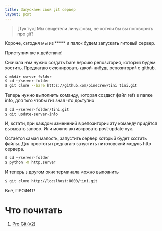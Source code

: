 ```yaml
---
title: Запускаем свой git сервер
layout: post
---
```


> [Тук тук] Мы свидетели линуксовы, не хотели бы вы поговорить про git?

Короче, сегодня мы из ***** и палок будем запускать гитовый сервер.

Приступим же к действию!

Сначала нам нужно создать bare версию репозитория, который будем хостить. Предлагаю склонировать какой-нибудь репозиторий с github.
```bash
$ mkdir server-folder
$ cd ~/server-folder
$ git clone --bare https://github.com/pinecrew/tini tini.git
```

Теперь нужно выполнить команду, которая создаст файл refs в папке info, для того чтобы гит знал что доступно
```bash
$ cd ~/server-folder/tini.git
$ git update-server-info
```

И, кстати, при каждом изменений в репозитории эту команду придётся вызывать заново.
Или можно активировать post-update хук.

Остаётся самая малость, запустить сервер который будет хостить файлы.
Для простоты предлагаю запустить питоновский модуль http сервера.
```bash
$ cd ~/server-folder
$ python -m http.server
```

И теперь в другом окне терминала можно выполнить
```bash
$ git clone http://localhost:8000/tini.git
```

Всё, ПРОФИТ!

# Что почитать
1. [Pro Git (v2)](https://git-scm.com/book/en/v2)